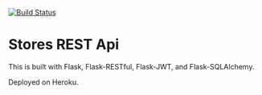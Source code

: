 [![Build Status](https://travis-ci.org/apecr/astwp-section-8.svg?branch=master)](https://travis-ci.org/apecr/astwp-section-8)

# Stores REST Api

This is built with Flask, Flask-RESTful, Flask-JWT, and Flask-SQLAlchemy.

Deployed on Heroku.

